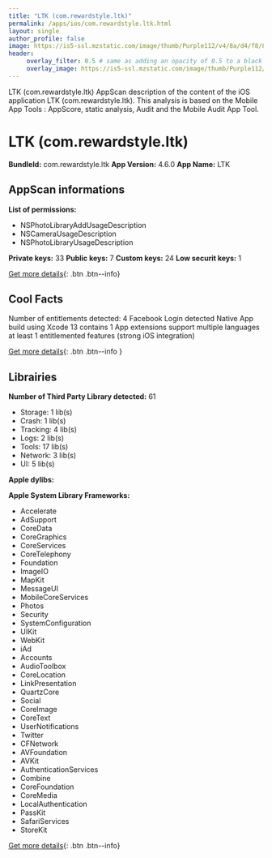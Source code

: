 ```yaml
---
title: "LTK (com.rewardstyle.ltk)"
permalink: /apps/ios/com.rewardstyle.ltk.html
layout: single
author_profile: false
image: https://is5-ssl.mzstatic.com/image/thumb/Purple112/v4/8a/d4/f8/8ad4f8f2-596c-1dfc-f6c9-140e85549e96/AppIcon-1x_U007emarketing-0-7-0-85-220.png/512x512bb.jpg
header: 
     overlay_filter: 0.5 # same as adding an opacity of 0.5 to a black background
     overlay_image: https://is5-ssl.mzstatic.com/image/thumb/Purple112/v4/8a/d4/f8/8ad4f8f2-596c-1dfc-f6c9-140e85549e96/AppIcon-1x_U007emarketing-0-7-0-85-220.png/512x512bb.jpg
---
```

LTK (com.rewardstyle.ltk) AppScan description of the content of the iOS application LTK (com.rewardstyle.ltk). This analysis is based on the Mobile App Tools : AppScore, static analysis, Audit and the Mobile Audit App Tool.

# LTK (com.rewardstyle.ltk)

**BundleId:** com.rewardstyle.ltk
**App Version:** 4.6.0
**App Name:** LTK


## AppScan informations 

**List of permissions:** 
- NSPhotoLibraryAddUsageDescription
- NSCameraUsageDescription
- NSPhotoLibraryUsageDescription
  
  
**Private keys:** 33
**Public keys:** 7
**Custom keys:** 24
**Low securit keys:** 1
  
[Get more details](/pricing.html){: .btn .btn--info}

## Cool Facts

Number of entitlements detected: 4
Facebook Login detected
Native App
build using Xcode 13
contains 1 App extensions
support multiple languages
at least 1 entitlemented features (strong iOS integration)
  
[Get more details](/pricing.html){: .btn .btn--info }

## Librairies 
**Number of Third Party Library detected:** 61
- Storage: 1 lib(s)
- Crash: 1 lib(s)
- Tracking: 4 lib(s)
- Logs: 2 lib(s)
- Tools: 17 lib(s)
- Network: 3 lib(s)
- UI: 5 lib(s)


**Apple dylibs:**


**Apple System Library Frameworks:**
- Accelerate
- AdSupport
- CoreData
- CoreGraphics
- CoreServices
- CoreTelephony
- Foundation
- ImageIO
- MapKit
- MessageUI
- MobileCoreServices
- Photos
- Security
- SystemConfiguration
- UIKit
- WebKit
- iAd
- Accounts
- AudioToolbox
- CoreLocation
- LinkPresentation
- QuartzCore
- Social
- CoreImage
- CoreText
- UserNotifications
- Twitter
- CFNetwork
- AVFoundation
- AVKit
- AuthenticationServices
- Combine
- CoreFoundation
- CoreMedia
- LocalAuthentication
- PassKit
- SafariServices
- StoreKit


  
[Get more details](/pricing.html){: .btn .btn--info}

